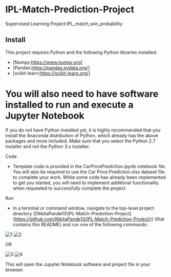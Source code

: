 # IPL-Match-Prediction-Project

Supervised Learning
Project:IPL_match_win_probability
## Install
This project requires Python and the following Python libraries installed:

* [Numpy:https://www.numpy.org]
* [Pandas:https://pandas.pydata.org/]
* [scikit-learn:https://scikit-learn.org/]

# You will also need to have software installed to run and execute a Jupyter Notebook
If you do not have Python installed yet, it is highly recommended that you install the Anaconda distribution of Python, which already has the above packages and more included. Make sure that you select the Python 2.7 installer and not the Python 3.x installer.

Code

* Template code is provided in the CarPricePrediction.ipynb notebook file. You will also be required to use the Car Price Prediction.xlsx dataset file to complete your work. While some code has already been implemented to get you started, you will need to implement additional functionality when requested to successfully complete the project.

Run

* In a terminal or command window, navigate to the top-level project directory ([NikitaPande13\IPL-Match-Prediction-Project\](https://github.com/NikitaPande13/IPL-Match-Prediction-Project/)) (that contains this README) and run one of the following commands:


![1](https://user-images.githubusercontent.com/106645403/194279900-3743d103-c28d-4ed7-8e1a-ee4a5b1ee979.PNG)
![2](https://user-images.githubusercontent.com/106645403/194279956-b73b6bc1-6ad2-4426-892e-8fe3324f1557.PNG)


OR

![3](https://user-images.githubusercontent.com/106645403/194280005-f3688e67-adf7-41a5-a0ac-b4302c73cc27.PNG)
![4](https://user-images.githubusercontent.com/106645403/194280046-a6a0a908-4f79-499f-ab69-d4712e5b85c1.PNG)


This will open the Jupyter Notebook software and project file in your browser.
